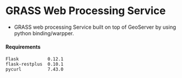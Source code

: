 # GRASS Web Processing Service

* GRASS web processing Service built on top of GeoServer by using python binding/warpper.

#### Requirements       
    Flask           0.12.1     
    flask-restplus  0.10.1          
    pycurl          7.43.0     
